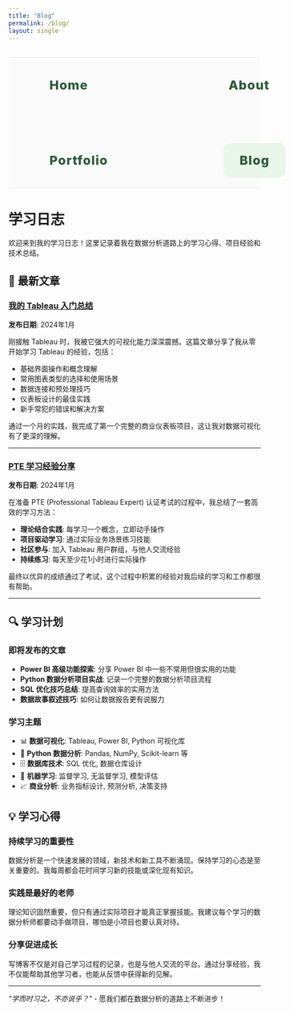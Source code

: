 ```yaml
---
title: "Blog"
permalink: /blog/
layout: single
---
```


<div class="nav-section" style="text-align: center; margin: 30px 0; padding: 20px 0; border-top: 1px solid #e8e8e8; border-bottom: 1px solid #e8e8e8; background: #fafafa;">
  <div style="max-width: 1400px; margin: 0 auto; padding: 0 50px;">
    <div style="display: flex; justify-content: space-between; align-items: center; flex-wrap: wrap;">
      <a href="/" style="color: #2d5a3d; text-decoration: none; font-weight: 800; font-size: 28px; padding: 22px 35px; border-radius: 15px; transition: all 0.3s ease; letter-spacing: 1.2px;">Home</a>
      <a href="/about/" style="color: #2d5a3d; text-decoration: none; font-weight: 800; font-size: 28px; padding: 22px 35px; border-radius: 15px; transition: all 0.3s ease; letter-spacing: 1.2px;">About</a>
      <a href="/portfolio/" style="color: #2d5a3d; text-decoration: none; font-weight: 800; font-size: 28px; padding: 22px 35px; border-radius: 15px; transition: all 0.3s ease; letter-spacing: 1.2px;">Portfolio</a>
      <a href="/blog/" style="color: #2d5a3d; text-decoration: none; font-weight: 800; font-size: 28px; padding: 22px 35px; border-radius: 15px; transition: all 0.3s ease; letter-spacing: 1.2px; background: #e8f5e8;">Blog</a>
    </div>
  </div>
</div>

<style>
/* 导航栏样式 */
.nav-section {
  width: 100% !important;
  max-width: none !important;
  margin: 30px 0 !important;
  padding: 20px 0 !important;
  text-align: center !important;
  border-top: 1px solid #e8e8e8 !important;
  border-bottom: 1px solid #e8e8e8 !important;
  background: #fafafa !important;
}

.nav-section > div {
  max-width: 1400px !important;
  margin: 0 auto !important;
  padding: 0 50px !important;
  width: 100% !important;
}

.nav-section > div > div {
  display: flex !important;
  justify-content: space-between !important;
  align-items: center !important;
  flex-wrap: wrap !important;
  width: 100% !important;
}

.nav-section a {
  color: #2d5a3d !important;
  text-decoration: none !important;
  font-weight: 800 !important;
  font-size: 28px !important;
  padding: 22px 35px !important;
  border-radius: 15px !important;
  transition: all 0.3s ease !important;
  letter-spacing: 1.2px !important;
}

/* 手机导航响应式 */
@media (max-width: 768px) {
  .nav-section > div > div {
    gap: 50px !important;
    flex-wrap: wrap !important;
  }
  .nav-section a {
    font-size: 22px !important;
    padding: 18px 28px !important;
    font-weight: 800 !important;
  }
}

/* 平板导航响应式 */
@media (min-width: 769px) and (max-width: 1024px) {
  .nav-section > div > div {
    gap: 80px !important;
  }
  .nav-section a {
    font-size: 25px !important;
    padding: 20px 32px !important;
  }
}
</style>

# 学习日志

欢迎来到我的学习日志！这里记录着我在数据分析道路上的学习心得、项目经验和技术总结。

## 📝 最新文章

### [我的 Tableau 入门总结](/blog/tableau-basics)

**发布日期**: 2024年1月

刚接触 Tableau 时，我被它强大的可视化能力深深震撼。这篇文章分享了我从零开始学习 Tableau 的经验，包括：

- 基础界面操作和概念理解
- 常用图表类型的选择和使用场景
- 数据连接和预处理技巧
- 仪表板设计的最佳实践
- 新手常犯的错误和解决方案

通过一个月的实践，我完成了第一个完整的商业仪表板项目，这让我对数据可视化有了更深的理解。

---

### [PTE 学习经验分享](/blog/pte-learning-experience)

**发布日期**: 2024年1月

在准备 PTE (Professional Tableau Expert) 认证考试的过程中，我总结了一套高效的学习方法：

- **理论结合实践**: 每学习一个概念，立即动手操作
- **项目驱动学习**: 通过实际业务场景练习技能
- **社区参与**: 加入 Tableau 用户群组，与他人交流经验
- **持续练习**: 每天至少花1小时进行实际操作

最终以优异的成绩通过了考试，这个过程中积累的经验对我后续的学习和工作都很有帮助。

---

## 🔍 学习计划

### 即将发布的文章
- **Power BI 高级功能探索**: 分享 Power BI 中一些不常用但很实用的功能
- **Python 数据分析项目实战**: 记录一个完整的数据分析项目流程
- **SQL 优化技巧总结**: 提高查询效率的实用方法
- **数据故事叙述技巧**: 如何让数据报告更有说服力

### 学习主题
- 📊 **数据可视化**: Tableau, Power BI, Python 可视化库
- 🐍 **Python 数据分析**: Pandas, NumPy, Scikit-learn 等
- 🗄️ **数据库技术**: SQL 优化, 数据仓库设计
- 🤖 **机器学习**: 监督学习, 无监督学习, 模型评估
- 📈 **商业分析**: 业务指标设计, 预测分析, 决策支持

## 💡 学习心得

### 持续学习的重要性
数据分析是一个快速发展的领域，新技术和新工具不断涌现。保持学习的心态是至关重要的。我每周都会花时间学习新的技能或深化现有知识。

### 实践是最好的老师
理论知识固然重要，但只有通过实际项目才能真正掌握技能。我建议每个学习的数据分析师都要动手做项目，哪怕是小项目也要认真对待。

### 分享促进成长
写博客不仅是对自己学习过程的记录，也是与他人交流的平台。通过分享经验，我不仅能帮助其他学习者，也能从反馈中获得新的见解。

---

*"学而时习之，不亦说乎？"* - 愿我们都在数据分析的道路上不断进步！

